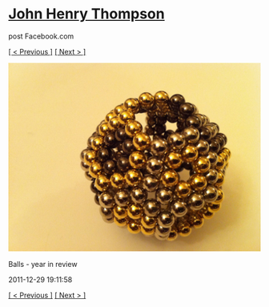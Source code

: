 # [John Henry Thompson](../README.md)
post Facebook.com

[[ < Previous ]](2011-12-29-6.md) [[ Next > ]](2011-12-29-8.md)

[![](../media/2011-12-29/Balls-year-in-review-6.jpg)](../README.md)

Balls - year in review

2011-12-29 19:11:58

[[ < Previous ]](2011-12-29-6.md) [[ Next > ]](2011-12-29-8.md)